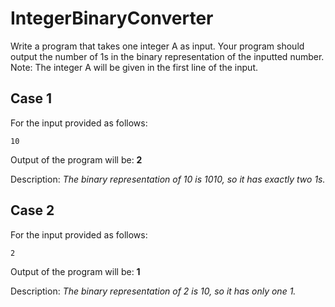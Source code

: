 # IntegerBinaryConverter

Write a program that takes one integer A as input. Your program should output the number of 1s in the binary representation of the inputted number.
Note: The integer A will be given in the first line of the input.

## Case 1

For the input provided as follows:
```
10
```
Output of the program will be: **2**


Description: _The binary representation of 10 is 1010, so it has exactly two 1s._


## Case 2

For the input provided as follows:
```
2
```

Output of the program will be: **1**

Description: _The binary representation of 2 is 10, so it has only one 1._